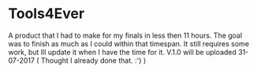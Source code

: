 # Tools4Ever
A product that I had to make for my finals in less then 11 hours. The goal was to finish as much as I could within that timespan.
It still requires some work, but Ill update it when I have the time for it.
V.1.0 will be uploaded 31-07-2017 ( Thought I already done that. :') )
